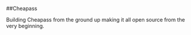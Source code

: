 ##Cheapass

Building Cheapass from the ground up making it all open source from the very beginning.
